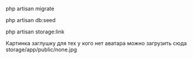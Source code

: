 php artisan migrate

php artisan db:seed

php artisan storage:link

Картинка заглушку для тех у кого нет аватара можно загрузить сюда storage/app/public/none.jpg

